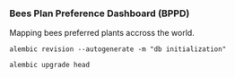 ### Bees Plan Preference Dashboard (BPPD)

Mapping bees preferred plants accross the world.


```alembic revision --autogenerate -m "db initialization" ```

```alembic upgrade head```